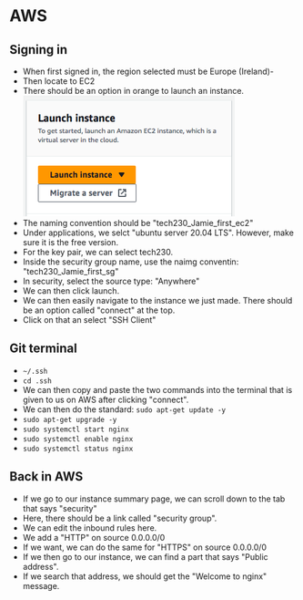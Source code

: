 # AWS
## Signing in
- When first signed in, the region selected must be Europe (Ireland)-
- Then locate to EC2
- There should be an option in orange to launch an instance.
![](a.png)
- The naming convention should be "tech230_Jamie_first_ec2"
- Under applications, we selct "ubuntu server 20.04 LTS". However, make sure it is the free version. 
- For the key pair, we can select tech230. 
- Inside the security group name, use the naimg conventin: "tech230_Jamie_first_sg"
- In security, select the source type: "Anywhere"
- We can then click launch.
- We can then easily navigate to the instance we just made. There should be an option called "connect" at the top.
- Click on that an select "SSH Client"

## Git terminal
- ` ~/.ssh `
- ` cd .ssh `
- We can then copy and paste the two commands into the terminal that is given to us on AWS after clicking "connect".
- We can then do the standard: ` sudo apt-get update -y `
- ` sudo apt-get upgrade -y `
- ` sudo systemctl start nginx `
- ` sudo systemctl enable nginx `
- ` sudo systemctl status nginx `
## Back in AWS
- If we go to our instance summary page, we can scroll down to the tab that says "security"
- Here, there should be a link called "security group".
- We can edit the inbound rules here.
- We add a "HTTP" on source 0.0.0.0/0
- If we want, we can do the same for "HTTPS" on source 0.0.0.0/0
- If we then go to our instance, we can find a part that says "Public address". 
- If we search that address, we should get the "Welcome to nginx" message. 




